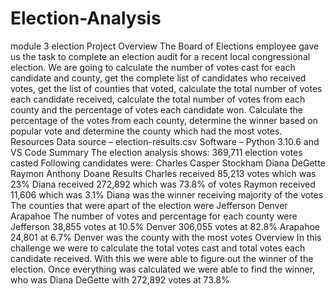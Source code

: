 # Election-Analysis
module 3 election
Project Overview
The Board of Elections employee gave us the task to complete an election audit for a recent local congressional election. We are going to calculate the number of votes cast for each candidate and county, get the complete list of candidates who received votes, get the list of counties that voted, calculate the total number of votes each candidate received, calculate the total number of votes from each county and the percentage of votes each candidate won. Calculate the percentage of the votes from each county, determine the winner based on popular vote and determine the county which had the most votes.
Resources
Data source – election-results.csv
Software – Python 3.10.6 and VS Code
Summary
The election analysis shows:
369,711 election votes casted
Following candidates were:
	Charles Casper Stockham
	Diana DeGette
	Raymon Anthony Doane
Results
	Charles received 85,213 votes which was 23%
	Diana received 272,892 which was 73.8% of votes
	Raymon received 11,606 which was 3.1%
Diana was the winner receiving majority of the votes
The counties that were apart of the election were
	Jefferson
	Denver
	Arapahoe
The number of votes and percentage for each county were
	Jefferson 38,855 votes at 10.5%
	Denver 306,055 votes at 82.8%
	Arapahoe 24,801 at 6.7%
Denver was the county with the most votes
Overview
In this challenge we were to calculate the total votes cast and total votes each candidate received. With this we were able to figure out the winner of the election. Once everything was calculated we were able to find the winner, who was Diana DeGette with 272,892 votes at 73.8%
